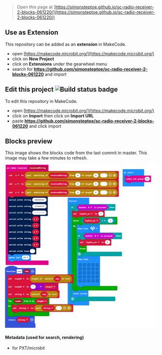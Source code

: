 
> Open this page at [https://simonsteptoe.github.io/sc-radio-receiver-2-blocks-061220/](https://simonsteptoe.github.io/sc-radio-receiver-2-blocks-061220/)

## Use as Extension

This repository can be added as an **extension** in MakeCode.

* open [https://makecode.microbit.org/](https://makecode.microbit.org/)
* click on **New Project**
* click on **Extensions** under the gearwheel menu
* search for **https://github.com/simonsteptoe/sc-radio-receiver-2-blocks-061220** and import

## Edit this project ![Build status badge](https://github.com/simonsteptoe/sc-radio-receiver-2-blocks-061220/workflows/MakeCode/badge.svg)

To edit this repository in MakeCode.

* open [https://makecode.microbit.org/](https://makecode.microbit.org/)
* click on **Import** then click on **Import URL**
* paste **https://github.com/simonsteptoe/sc-radio-receiver-2-blocks-061220** and click import

## Blocks preview

This image shows the blocks code from the last commit in master.
This image may take a few minutes to refresh.

![A rendered view of the blocks](https://github.com/simonsteptoe/sc-radio-receiver-2-blocks-061220/raw/master/.github/makecode/blocks.png)

#### Metadata (used for search, rendering)

* for PXT/microbit
<script src="https://makecode.com/gh-pages-embed.js"></script><script>makeCodeRender("{{ site.makecode.home_url }}", "{{ site.github.owner_name }}/{{ site.github.repository_name }}");</script>
